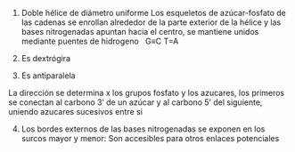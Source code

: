 

1.  Doble hélice de diámetro uniforme
    Los esqueletos de azúcar-fosfato de las cadenas se enrollan alrededor de la parte exterior de la hélice y las bases nitrogenadas apuntan hacia el centro, se mantiene unidos mediante puentes de hidrogeno   G≡C T=A

2.  Es dextrógira
    
3.  Es antiparalela
    

La dirección se determina x los grupos fosfato y los azucares, los primeros se conectan al carbono 3’ de un azúcar y al carbono 5’ del siguiente, uniendo azucares sucesivos entre si

4.  Los bordes externos de las bases nitrogenadas se exponen en los surcos mayor y menor: Son accesibles para otros enlaces potenciales